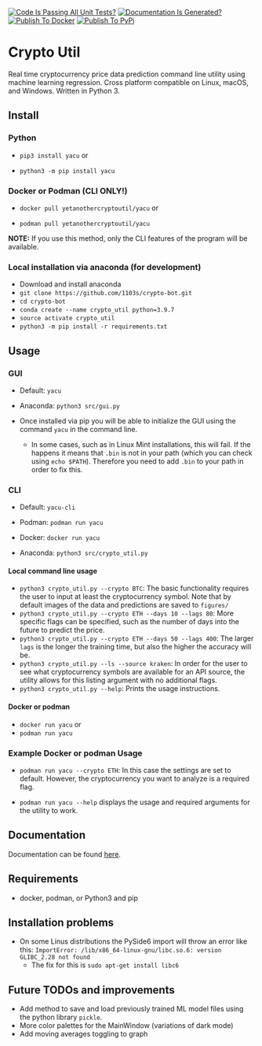 [![Code Is Passing All Unit Tests?](https://github.com/1103s/crypto-bot/actions/workflows/python-app.yml/badge.svg)](https://github.com/1103s/crypto-bot/actions/workflows/python-app.yml) [![Documentation Is Generated?](https://github.com/1103s/crypto-bot/actions/workflows/gh-pages.yml/badge.svg)](https://github.com/1103s/crypto-bot/actions/workflows/gh-pages.yml) [![Publish To Docker](https://github.com/1103s/crypto-bot/actions/workflows/publish.yml/badge.svg)](https://github.com/1103s/crypto-bot/actions/workflows/publish.yml) [![Publish To PyPi](https://github.com/1103s/crypto-bot/actions/workflows/publish-pypi.yml/badge.svg)](https://github.com/1103s/crypto-bot/actions/workflows/publish-pypi.yml)

# Crypto Util

Real time cryptocurrency price data prediction command line utility using machine learning regression. Cross platform compatible on Linux, macOS, and Windows. Written in Python 3. 

## Install

### Python
    
- `pip3 install yacu` or

- `python3 -m pip install yacu`

### Docker or Podman (CLI ONLY!)


- `docker pull yetanothercryptoutil/yacu` or

- `podman pull yetanothercryptoutil/yacu`

**NOTE:** If you use this method, only the CLI features of the program will be
available.

### Local installation via anaconda (for development)
- Download and install anaconda
- `git clone https://github.com/1103s/crypto-bot.git`
- `cd crypto-bot`
- `conda create --name crypto_util python=3.9.7`
- `source activate crypto_util`
- `python3 -m pip install -r requirements.txt`

## Usage

### GUI

- Default: `yacu`

- Anaconda: `python3 src/gui.py`

- Once installed via pip you will be able to initialize the GUI using the command `yacu` in the command line.
  - In some cases, such as in Linux Mint installations, this will fail. If the happens it means that `.bin` is not in your path (which you can check using `echo $PATH`). Therefore you need to add `.bin` to your path in order to fix this. 


### CLI

- Default: `yacu-cli`

- Podman: `podman run yacu`

- Docker: `docker run yacu`

- Anaconda: `python3 src/crypto_util.py`

#### Local command line usage

- `python3 crypto_util.py --crypto BTC`: The basic functionality requires the user to input at least the cryptocurrency symbol. Note that by default images of the data and predictions are saved to `figures/`
- `python3 crypto_util.py --crypto ETH --days 10 --lags 80`: More specific flags can be specified, such as the number of days into the future to predict the price.
- `python3 crypto_util.py --crypto ETH --days 50 --lags 400`: The larger `lags` is the longer the training time, but also the higher the accuracy will be. 
- `python3 crypto_util.py --ls --source kraken`: In order for the user to see what cryptocurrency symbols are available for an API source, the utility allows for this listing argument with no additional flags. 
- `python3 crypto_util.py --help`: Prints the usage instructions. 

#### Docker or podman

- `docker run yacu` or
- `podman run yacu`

### Example Docker or podman Usage
- `podman run yacu --crypto ETH`: In this case the settings are set to default. However, the cryptocurrency you want to analyze is a required flag. 

- `podman run yacu --help` displays the usage and required arguments for the utility to work. 

## Documentation

Documentation can be found [here](https://1103s.github.io/crypto-bot/).

## Requirements

- docker, podman, or Python3 and pip

## Installation problems
- On some Linus distributions the PySide6 import will throw an error like this: `ImportError: /lib/x86_64-linux-gnu/libc.so.6: version GLIBC_2.28 not found`
  - The fix for this is `sudo apt-get install libc6`


## Future TODOs and improvements

- Add method to save and load previously trained ML model files using the python library `pickle`.
- More color palettes for the MainWindow (variations of dark mode)
- Add moving averages toggling to graph
